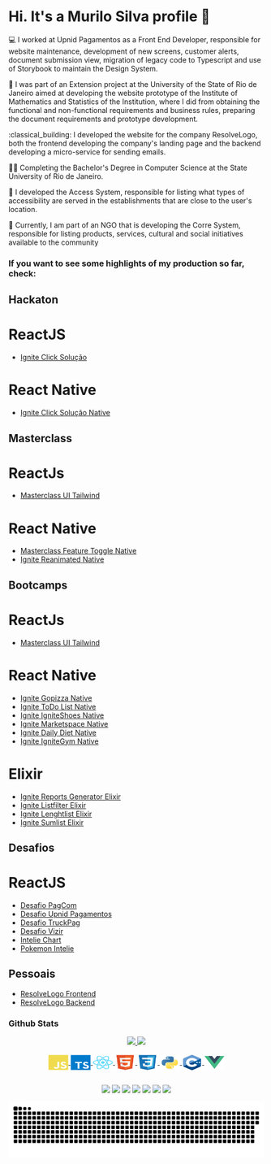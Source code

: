 # Hi. It's a Murilo Silva profile 👋

<div class="about">
  <p>💻 I worked at Upnid Pagamentos as a Front End Developer, responsible for website maintenance, development of new screens, customer alerts, document submission view, migration of legacy code to Typescript and use of Storybook to maintain the Design System.
  </p>

  <p>📓 I was part of an Extension project at the University of the State of Rio de Janeiro aimed at developing the website prototype of the Institute of Mathematics and Statistics of the Institution, where I did from obtaining the functional and non-functional requirements and business rules, preparing the document requirements and prototype development.</p>

  <p>:classical_building: I developed the website for the company ResolveLogo, both the frontend developing the company's landing page and the backend developing a micro-service for sending emails.</p>

  <p>🧑‍🎓 Completing the Bachelor's Degree in Computer Science at the State University of Rio de Janeiro.</p>

  <p>📱 I developed the Access System, responsible for listing what types of accessibility are served in the establishments that are close to the user's location.</p>

  <p>📱 Currently, I am part of an NGO that is developing the Corre System, responsible for listing products, services, cultural and social initiatives available to the community</p>
</div>

### If you want to see some highlights of my production so far, check:

## Hackaton

# ReactJS

- <a href="https://github.com/murilojssilva/click-solucao">Ignite Click Solução</a>

# React Native

- <a href="https://github.com/murilojssilva/click-solucao-mobile">Ignite Click Solução Native</a>

## Masterclass

# ReactJs

- <a href="https://github.com/murilojssilva/masterclass-ui-tailwind">Masterclass UI Tailwind</a>

# React Native

- <a href="https://github.com/murilojssilva/masterclass-featuretoggle-native">Masterclass Feature Toggle Native</a>
- <a href="https://github.com/murilojssilva/masterclass-reanimated-native">Ignite Reanimated Native</a>

## Bootcamps

# ReactJs

- <a href="https://github.com/murilojssilva/masterclass-ui-tailwind">Masterclass UI Tailwind</a>

# React Native

- <a href="https://github.com/murilojssilva/gopizza-native">Ignite Gopizza Native</a>
- <a href="https://github.com/murilojssilva/todolist-native ">Ignite ToDo List Native</a>
- <a href="https://github.com/murilojssilva/igniteshoesapp">Ignite IgniteShoes Native</a>
- <a href="https://github.com/murilojssilva/ignite-marketspace-native">Ignite Marketspace Native</a>
- <a href="https://github.com/murilojssilva/daily-diet-native">Ignite Daily Diet Native</a>
- <a href="https://github.com/murilojssilva/ignitegym-native">Ignite IgniteGym Native</a>

# Elixir

- <a href="https://github.com/murilojssilva/ignite-reports_generator-elixir">Ignite Reports Generator Elixir</a>
- <a href="https://github.com/murilojssilva/ignite-listfilter-elixir">Ignite Listfilter Elixir</a>
- <a href="https://github.com/murilojssilva/ignite-lenghtlist-elixir">Ignite Lenghtlist Elixir</a>
- <a href="https://github.com/murilojssilva/ignite-sumlist-elixir">Ignite Sumlist Elixir</a>

## Desafios

# ReactJS

- <a href="https://github.com/murilojssilva/desafio-pagcom">Desafio PagCom</a>
- <a href="https://github.com/murilojssilva/upnid-uprace">Desafio Upnid Pagamentos</a>
- <a href="https://github.com/murilojssilva/desafio-truckpag">Desafio TruckPag</a>
- <a href="https://github.com/murilojssilva/desafio-vizir">Desafio Vizir</a>
- <a href="https://github.com/murilojssilva/intelie-chart">Intelie Chart</a>
- <a href="https://github.com/murilojssilva/pokemon-intelie">Pokemon Intelie</a>

## Pessoais

- <a href="https://github.com/murilojssilva/resolvelogofrontend">ResolveLogo Frontend</a>
- <a href="https://github.com/murilojssilva/resolvelogobackend">ResolveLogo Backend</a>

### Github Stats

<div align="center">
  <a href="https://github.com/murilojssilva">
  <img height="180em" src="https://github-readme-stats.vercel.app/api?username=murilojssilva&show_icons=true&theme=radical&include_all_commits=true&count_private=true"/>
  <img height="180em" src="https://github-readme-stats.vercel.app/api/top-langs/?username=murilojssilva&layout=compact&langs_count=7&theme=radical"/>
</div>
  
 <div align="center" style="display: inline_block"><br>
  <img align="center" alt="Murilo-Js" height="30" width="40" src="https://raw.githubusercontent.com/devicons/devicon/master/icons/javascript/javascript-plain.svg">
  <img align="center" alt="Murilo-Ts" height="30" width="40" src="https://raw.githubusercontent.com/devicons/devicon/master/icons/typescript/typescript-plain.svg">
  <img align="center" alt="Murilo-React" height="30" width="40" src="https://raw.githubusercontent.com/devicons/devicon/master/icons/react/react-original.svg">
  <img align="center" alt="Murilo-HTML" height="30" width="40" src="https://raw.githubusercontent.com/devicons/devicon/master/icons/html5/html5-original.svg">
  <img align="center" alt="Murilo-CSS" height="30" width="40" src="https://raw.githubusercontent.com/devicons/devicon/master/icons/css3/css3-original.svg">
  <img align="center" alt="Murilo-Python" height="30" width="40" src="https://raw.githubusercontent.com/devicons/devicon/master/icons/python/python-original.svg">
  <img align="center" alt="Murilo-Cpp" height="30" width="40" src="https://raw.githubusercontent.com/devicons/devicon/master/icons/cplusplus/cplusplus-original.svg">
   <img align="center" alt="Murilo-Vue" height="30" width="40" src="https://raw.githubusercontent.com/devicons/devicon/master/icons/vuejs/vuejs-original.svg">
</div>

  ##
 
<div align="center">
  <a href="https://gitlab.com/murilojssilva" target="_blank"><img src="https://img.shields.io/badge/GitLab-330F63?style=for-the-badge&logo=gitlab&logoColor=white"></a>
  <a href="https://api.whatsapp.com/send?phone=5521992687311" target="_blank"><img src="https://img.shields.io/badge/WhatsApp-25D366?style=for-the-badge&logo=whatsapp&logoColor=white" target="_blank"></a>
  <a href="https://t.me/murilojssilva" target="_blank"><img src="https://img.shields.io/badge/Telegram-2CA5E0?style=for-the-badge&logo=telegram&logoColor=white"></a>
  <a href="https://instagram.com/murilojssilva" target="_blank"><img src="https://img.shields.io/badge/-Instagram-%23E4405F?style=for-the-badge&logo=instagram&logoColor=white" target="_blank"></a>
  <a href="https://twitter.com/murilojssilva" target="_blank"><img src="https://img.shields.io/badge/Twitter-1DA1F2?style=for-the-badge&logo=twitter&logoColor=white" target="_blank"></a>
  <a href = "mailto:murilojssilva@gmail.com"><img src="https://img.shields.io/badge/-Gmail-%23333?style=for-the-badge&logo=gmail&logoColor=white" target="_blank"></a>
  <a href="https://www.linkedin.com/in/murilojssilva" target="_blank"><img src="https://img.shields.io/badge/-LinkedIn-%230077B5?style=for-the-badge&logo=linkedin&logoColor=white" target="_blank"></a>
  
  ![Snake animation](https://github.com/murilojssilva/murilojssilva/blob/output/github-contribution-grid-snake.svg)
 
</div>
